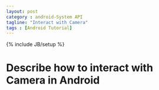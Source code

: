 ```yaml
---
layout: post
category : android-System API
tagline: "Interact with Camera"
tags : [Android Tutorial]
---
```

{% include JB/setup %}

# Describe how to interact with Camera in Android
